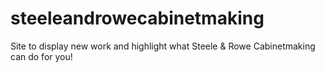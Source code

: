 # steeleandrowecabinetmaking
Site to display new work and highlight what Steele &amp; Rowe Cabinetmaking can do for you!
